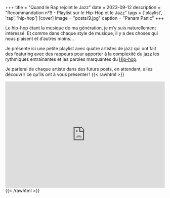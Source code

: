 +++
title = "Quand le Rap rejoint le Jazz"
date = 2023-09-12
description = "Recommandation n°9 - Playlist sur le Hip-Hop et le Jazz"
tags = ['playlist', 'rap', 'hip-hop']
[cover]
image = "posts/9.jpg"
caption = "Panam Panic"
+++

Le hip-hop étant la musique de ma génération, je m’y suis naturellement intéressé. Et comme dans chaque style de
musique, il y a des choses qui nous plaisent et d’autres moins…

Je présente ici une petite playlist avec quatre artistes de jazz qui ont fait des featuring avec des rappeurs pour
apporter à la complexité du jazz les rythmiques entrainantes et les paroles marquantes
du [Hip-hop](https://fr.wikipedia.org/wiki/Hip-hop). 

Je parlerai de chaque artiste dans des futurs posts, en
attendant, allez découvrir ce qu’ils ont à vous présenter !
{{< rawhtml >}}
<div style="max-width:100%;"><div style="position:relative;padding-bottom:calc(56.25% + 52px);height: 0;"><iframe style="position:absolute;top:0;left:0;" width="100%" height="100%" src="https://odesli.co/embed/?url=https%3A%2F%2Fplaylist.link%2Fjazzrap&theme=light" frameborder="0" allowfullscreen sandbox="allow-same-origin allow-scripts allow-presentation allow-popups allow-popups-to-escape-sandbox" allow="clipboard-read; clipboard-write"></iframe></div></div>
{{< /rawhtml >}}
